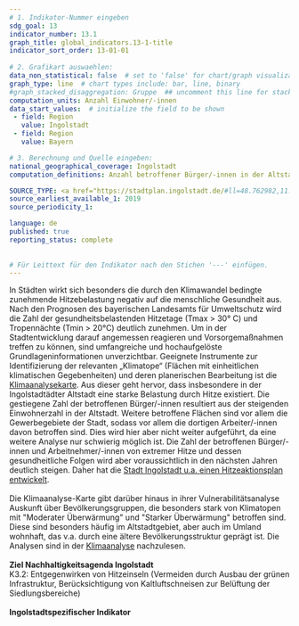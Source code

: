```yaml
---
# 1. Indikator-Nummer eingeben 
sdg_goal: 13 
indicator_number: 13.1
graph_title: global_indicators.13-1-title
indicator_sort_order: 13-01-01
 
# 2. Grafikart auswaehlen: 
data_non_statistical: false  # set to 'false' for chart/graph visualization 
graph_type: line  # chart types include: bar, line, binary 
#graph_stacked_disaggregation: Gruppe  ## uncomment this line for stacked bars. eplace 'Geschlecht' with the field of aggregation. 
computation_units: Anzahl Einwohner/-innen 
data_start_values:  # initialize the field to be shown  
 - field: Region 
   value: Ingolstadt 
 - field: Region 
   value: Bayern 

# 3. Berechnung und Quelle eingeben: 
national_geographical_coverage: Ingolstadt 
computation_definitions: Anzahl betroffener Bürger/-innen in der Altstadt der Stadt Ingolstadt (besonders belastetes Gebiet aus Klimaanalysekarte)

SOURCE_TYPE: <a href="https://stadtplan.ingolstadt.de/#ll=48.762982,11.390595&z=13&m=custom379&mf=s100!o100&cat=39338,39357">Klimaanalyse-Karte Ingolstadt</a>, <a href="https://statistik.ingolstadt.de/Strukturatlas/atlas.html">Amt für Statistik und Stadtforschung der Stadt Ingolstadt, Einwohner nach Unterbezirken</a>  # data source  
source_earliest_available_1: 2019
source_periodicity_1: 

language: de   
published: true 
reporting_status: complete
 
 
# Für Leittext für den Indikator nach den Stichen '---' einfügen. 
---
```

In Städten wirkt sich besonders die durch den Klimawandel bedingte zunehmende Hitzebelastung negativ auf die menschliche Gesundheit aus. Nach den Prognosen des bayerischen Landesamts für Umweltschutz wird die Zahl der gesundheitsbelastenden Hitzetage (Tmax > 30° C) und Tropennächte (Tmin > 20°C) deutlich zunehmen. Um in der Stadtentwicklung darauf angemessen reagieren und Vorsorgemaßnahmen treffen zu können, sind umfangreiche und hochaufgelöste Grundlageninformationen unverzichtbar. Geeignete Instrumente zur Identifizierung der relevanten „Klimatope“ (Flächen mit einheitlichen klimatischen Gegebenheiten) und deren planerischen Bearbeitung ist die <a href="https://stadtplan.ingolstadt.de/#ll=48.762982,11.390595&z=13&m=custom379&mf=s100!o100&cat=39338,39357">Klimaanalysekarte</a>. Aus dieser geht hervor, dass insbesondere in der Ingolstadtädter Altstadt eine starke Belastung durch Hitze existiert. Die gestiegene Zahl der betroffenen Bürger/-innen resultiert aus der steigenden Einwohnerzahl in der Altstadt. Weitere betroffene Flächen sind vor allem die Gewerbegebiete der Stadt, sodass vor allem die dortigen Arbeiter/-innen davon betroffen sind. Dies wird hier aber nicht weiter aufgeführt, da eine weitere Analyse nur schwierig möglich ist. Die Zahl der betroffenen Bürger/-innen und Arbeitnehmer/-innen von extremer Hitze und dessen gesundheitliche Folgen wird aber voraussichtlich in den nächsten Jahren deutlich steigen. Daher hat die <a href="https://www.ingolstadt.de/sessionnet/vo0050.php?__kvonr=19990">Stadt Ingolstadt u.a. einen Hitzeaktionsplan entwickelt</a>.<br>
<br>
Die Klimaanalyse-Karte gibt darüber hinaus in ihrer Vulnerabilitätsanalyse Auskunft über Bevölkerungsgruppen, die besonders stark von Klimatopen mit "Moderater Überwärmung" und "Starker Überwärmung" betroffen sind. Diese sind besonders häufig im Altstadtgebiet, aber auch im Umland wohnhaft, das v.a. durch eine ältere Bevölkerungsstruktur geprägt ist. Die Analysen sind in der <a href="https://www.ingolstadt.de/index.php?object=tx,2789.3.1&ModID=6&FID=3052.8703.1">Klimaanalyse</a> nachzulesen.<br>
<br>
<b>Ziel Nachhaltigkeitsagenda Ingolstadt</b><br>
K3.2: Entgegenwirken von Hitzeinseln (Vermeiden durch Ausbau der grünen Infrastruktur, Berücksichtigung von Kaltluftschneisen zur Belüftung der Siedlungsbereiche)<br>
<br>
<b>Ingolstadtspezifischer Indikator</b>
